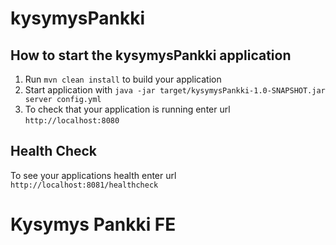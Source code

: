 # kysymysPankki

How to start the kysymysPankki application
---

1. Run `mvn clean install` to build your application
1. Start application with `java -jar target/kysymysPankki-1.0-SNAPSHOT.jar server config.yml`
1. To check that your application is running enter url `http://localhost:8080`

Health Check
---

To see your applications health enter url `http://localhost:8081/healthcheck`

# Kysymys Pankki FE